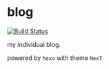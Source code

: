 # blog

[![Build Status](https://travis-ci.org/Thrimbda/blog.svg?branch=master)](https://travis-ci.org/Thrimbda/blog)

my individual blog.

powered by `hexo` with theme `NexT`